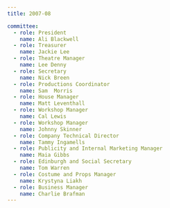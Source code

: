 ```yaml
---
title: 2007-08

committee:
  - role: President
    name: Ali Blackwell
  - role: Treasurer
    name: Jackie Lee
  - role: Theatre Manager
    name: Lee Denny
  - role: Secretary
    name: Nick Breen
  - role: Productions Coordinator
    name: Sam  Morris
  - role: House Manager
    name: Matt Leventhall
  - role: Workshop Manager
    name: Cal Lewis
  - role: Workshop Manager
    name: Johnny Skinner
  - role: Company Technical Director
    name: Tammy Ingamells
  - role: Publicity and Internal Marketing Manager
    name: Maia Gibbs
  - role: Edinburgh and Social Secretary
    name: Tom Warren
  - role: Costume and Props Manager
    name: Krystyna Liakh
  - role: Business Manager
    name: Charlie Brafman
---
```

